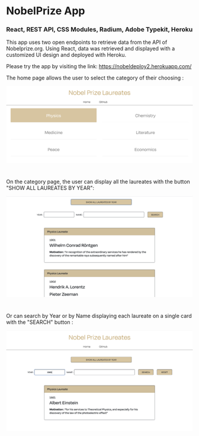 # NobelPrize App

### React, REST API, CSS Modules, Radium, Adobe Typekit, Heroku
This app uses two open endpoints to retrieve data from the API of Nobelprize.org. 
Using React, data was retrieved and displayed with a customized UI design and deployed with Heroku.

Please try the app by visiting the link: https://nobeldeploy2.herokuapp.com/

The home page allows the user to select the category of their choosing :

![Alternate text](assets/home.png)
#
On the category page, the user can display all the laureates with the button "SHOW ALL LAUREATES BY YEAR":


![Alternate text](assets/showall.png)
#
Or can search by Year or by Name displaying each laureate on a single card with the "SEARCH" button :

![Alternate text](assets/searchbar.png)

